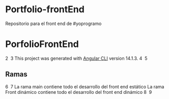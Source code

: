 # Portfolio-frontEnd
Repositorio para el front end de #yoprogramo


# PorfolioFrontEnd
2
​
3
This project was generated with [Angular CLI](https://github.com/angular/angular-cli) version 14.1.3.
4
​
5
## Ramas
6
​
7
La rama main contiene todo el desarrollo del front end estático
La rama Front dinámico contiene todo el desarrollo del front end dinámico
8
​
9
